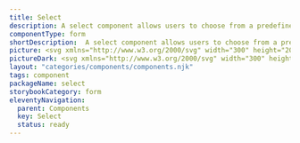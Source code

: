 ```yaml
---
title: Select
description: A select component allows users to choose from a predefined list of options. You can click or tap on it, and it reveals a list of options and you can select the option that aligns with your preference. 
componentType: form
shortDescription:  A select component allows users to choose from a predefined list of options.
picture: <svg xmlns="http://www.w3.org/2000/svg" width="300" height="200" fill="none" aria-labelledby="selectTitle selectDesc" role="img"><title id="selectTitle">Illustration of select component.</title><desc id="selectDesc">An illustrated select component representing select component card.</desc><path fill="#36F" fill-opacity=".04" d="M256.864 78H43.136c-.628 0-1.136.74-1.136 1.651v40.698c0 .912.508 1.651 1.136 1.651h213.728c.627 0 1.136-.739 1.136-1.651V79.651c0-.912-.509-1.651-1.136-1.651Z"/><path stroke="#36F" stroke-width="2" d="M256.864 78H43.136c-.628 0-1.136.74-1.136 1.651v40.698c0 .912.508 1.651 1.136 1.651h213.728c.627 0 1.136-.739 1.136-1.651V79.651c0-.912-.509-1.651-1.136-1.651Z"/><path fill="#222" d="M61.23 107.024c-1.02 0-1.93-.261-2.727-.784-.784-.523-1.4-1.264-1.85-2.223-.435-.959-.653-2.092-.653-3.4 0-1.308.218-2.428.654-3.362.448-.947 1.065-1.67 1.85-2.167.796-.51 1.705-.766 2.726-.766 1.034 0 1.943.255 2.728.766.784.498 1.4 1.22 1.849 2.167.448.934.672 2.055.672 3.362 0 1.308-.224 2.441-.672 3.4-.448.959-1.065 1.7-1.85 2.223-.784.523-1.693.784-2.727.784Zm0-1.363c.735 0 1.37-.206 1.906-.617.548-.423.971-1.008 1.27-1.756.299-.759.448-1.65.448-2.671 0-1.52-.33-2.721-.99-3.605-.66-.884-1.538-1.326-2.634-1.326-1.095 0-1.973.442-2.633 1.326-.66.884-.99 2.086-.99 3.605 0 1.021.149 1.912.448 2.671.299.748.722 1.333 1.27 1.756.548.411 1.183.617 1.905.617ZM68.965 110.63V97.722h1.27l.131 1.046h.056a7.03 7.03 0 0 1 1.345-.897 3.427 3.427 0 0 1 1.55-.373c1.171 0 2.062.423 2.672 1.27.61.834.915 1.955.915 3.362 0 1.021-.187 1.899-.56 2.634-.361.735-.84 1.295-1.439 1.681a3.423 3.423 0 0 1-1.924.579c-.423 0-.846-.093-1.27-.28a6.514 6.514 0 0 1-1.251-.766l.037 1.588v3.064h-1.532Zm3.755-4.895c.747 0 1.363-.317 1.85-.952.497-.648.746-1.532.746-2.653 0-.996-.187-1.799-.56-2.41-.361-.622-.972-.934-1.83-.934-.387 0-.78.106-1.178.318-.386.212-.803.517-1.251.915v4.764c.41.348.81.597 1.195.747.386.137.729.205 1.028.205ZM81.875 107.024c-.972 0-1.65-.28-2.037-.84-.373-.561-.56-1.289-.56-2.186v-5.025h-1.345v-1.158l1.42-.093.187-2.54h1.288v2.54h2.448v1.251h-2.447v5.044c0 .56.1.996.298 1.307.212.299.58.449 1.103.449.161 0 .336-.025.522-.075l.505-.168.299 1.158c-.25.087-.523.162-.822.224a3.38 3.38 0 0 1-.86.112ZM85.328 106.8v-9.078h1.532v9.078h-1.532Zm.785-10.946c-.299 0-.548-.088-.747-.262-.187-.187-.28-.436-.28-.747 0-.299.093-.542.28-.729.199-.186.448-.28.747-.28s.542.094.728.28c.2.187.3.43.3.729 0 .311-.1.56-.3.747-.186.174-.43.262-.728.262ZM93.456 107.024a4.078 4.078 0 0 1-2.074-.56c-.635-.374-1.151-.915-1.55-1.625-.386-.71-.58-1.563-.58-2.559 0-1.022.194-1.887.58-2.597.399-.71.915-1.252 1.55-1.625a4.083 4.083 0 0 1 2.074-.56c.747 0 1.438.186 2.073.56.636.373 1.146.915 1.532 1.625.399.71.598 1.575.598 2.597 0 .996-.2 1.849-.598 2.559-.386.71-.897 1.251-1.532 1.625a4.013 4.013 0 0 1-2.073.56Zm0-1.27c.784 0 1.413-.317 1.887-.953.485-.647.728-1.488.728-2.521 0-1.046-.243-1.893-.728-2.54-.474-.648-1.103-.972-1.887-.972-.772 0-1.401.323-1.887.971-.486.648-.728 1.495-.728 2.541 0 1.033.243 1.874.728 2.521.486.636 1.115.953 1.887.953ZM100.05 106.8v-9.078h1.27l.131 1.307h.056a6.95 6.95 0 0 1 1.382-1.083c.486-.299 1.04-.448 1.663-.448.959 0 1.656.305 2.092.915.448.598.672 1.476.672 2.634v5.753h-1.531v-5.548c0-.847-.137-1.463-.411-1.85-.274-.385-.71-.578-1.308-.578-.461 0-.878.118-1.252.355-.361.236-.772.585-1.232 1.046v6.575h-1.532ZM116.396 106.8l-3.923-12.254h1.663l1.961 6.613c.224.722.417 1.401.579 2.036.175.623.38 1.295.617 2.017h.074c.225-.722.424-1.394.598-2.017.175-.635.368-1.314.579-2.036l1.962-6.613h1.587l-3.885 12.254h-1.812ZM125.291 107.024c-.759 0-1.395-.224-1.905-.672-.498-.461-.747-1.096-.747-1.906 0-.996.442-1.755 1.326-2.278.897-.536 2.31-.91 4.24-1.121 0-.386-.056-.754-.168-1.102a1.576 1.576 0 0 0-.56-.841c-.262-.224-.642-.336-1.14-.336-.523 0-1.015.1-1.475.299-.461.199-.872.423-1.233.672l-.598-1.065c.423-.274.94-.535 1.55-.784a5.162 5.162 0 0 1 2.018-.392c1.108 0 1.911.342 2.41 1.027.498.672.747 1.575.747 2.709v5.566h-1.27l-.131-1.083h-.056a7.808 7.808 0 0 1-1.401.915 3.4 3.4 0 0 1-1.607.392Zm.449-1.233a2.52 2.52 0 0 0 1.232-.317 6.914 6.914 0 0 0 1.233-.897v-2.522c-1.507.187-2.565.467-3.175.841-.598.374-.897.853-.897 1.438 0 .511.156.885.467 1.121.311.224.691.336 1.14.336ZM134.237 107.024c-.573 0-.99-.174-1.251-.523-.249-.361-.374-.871-.374-1.531V93.5h1.532v11.582c0 .236.043.411.131.523a.389.389 0 0 0 .298.149h.131c.05-.012.119-.025.206-.037l.205 1.158c-.099.05-.218.087-.355.112a3.004 3.004 0 0 1-.523.037ZM140.026 107.024c-.959 0-1.663-.299-2.111-.896-.448-.611-.672-1.495-.672-2.653v-5.753h1.55v5.548c0 .846.131 1.463.392 1.849.274.386.71.579 1.308.579.473 0 .89-.118 1.251-.355.374-.249.773-.641 1.196-1.177v-6.444h1.532v9.078h-1.271l-.13-1.42h-.056a5.957 5.957 0 0 1-1.345 1.196c-.474.299-1.021.448-1.644.448ZM151.214 107.024a4.392 4.392 0 0 1-2.204-.56 4.158 4.158 0 0 1-1.569-1.644c-.386-.71-.579-1.557-.579-2.54 0-.997.193-1.85.579-2.56.398-.71.909-1.257 1.532-1.643a3.662 3.662 0 0 1 1.961-.58c1.158 0 2.049.387 2.671 1.159.635.772.953 1.805.953 3.101 0 .161-.006.323-.019.485 0 .15-.012.28-.037.393h-6.127c.062.958.361 1.724.896 2.297.548.573 1.258.859 2.13.859.436 0 .834-.062 1.195-.186a5.657 5.657 0 0 0 1.065-.523l.542 1.008a6.94 6.94 0 0 1-1.326.654c-.486.187-1.04.28-1.663.28Zm-2.858-5.492h4.857c0-.921-.199-1.618-.598-2.092-.386-.485-.934-.728-1.644-.728-.635 0-1.208.249-1.718.747-.498.486-.797 1.177-.897 2.073ZM234.308 105.688l-7.996-7.992c-.416-.374-.416-.999 0-1.415.376-.375 1-.375 1.416 0l7.288 7.326 7.287-7.284c.375-.417.999-.417 1.416 0a.98.98 0 0 1 0 1.373l-8.037 7.992a.912.912 0 0 1-1.374 0Z"/></svg>
pictureDark: <svg xmlns="http://www.w3.org/2000/svg" width="300" height="200" fill="none" aria-labelledby="selectDarkTitle selectDarkDesc" role="img"><title id="selectDarkTitle">Illustration of select component.</title><desc id="selectDarkDesc">An illustrated select component representing select component card.</desc><path fill="#36F" fill-opacity=".08" d="M256.864 78H43.136c-.628 0-1.136.74-1.136 1.651v40.698c0 .912.508 1.651 1.136 1.651h213.728c.627 0 1.136-.739 1.136-1.651V79.651c0-.912-.509-1.651-1.136-1.651Z"/><path stroke="#5985FF" stroke-width="2" d="M256.864 78H43.136c-.628 0-1.136.74-1.136 1.651v40.698c0 .912.508 1.651 1.136 1.651h213.728c.627 0 1.136-.739 1.136-1.651V79.651c0-.912-.509-1.651-1.136-1.651Z"/><path fill="#F4F4F4" d="M61.23 107.024c-1.02 0-1.93-.261-2.727-.784-.784-.523-1.4-1.264-1.85-2.223-.435-.959-.653-2.092-.653-3.4 0-1.308.218-2.428.654-3.362.448-.947 1.065-1.67 1.85-2.167.796-.51 1.705-.766 2.726-.766 1.034 0 1.943.255 2.728.766.784.498 1.4 1.22 1.849 2.167.448.934.672 2.055.672 3.362 0 1.308-.224 2.441-.672 3.4-.448.959-1.065 1.7-1.85 2.223-.784.523-1.693.784-2.727.784Zm0-1.363c.735 0 1.37-.206 1.906-.617.548-.423.971-1.008 1.27-1.756.299-.759.448-1.65.448-2.671 0-1.52-.33-2.721-.99-3.605-.66-.884-1.538-1.326-2.634-1.326-1.095 0-1.973.442-2.633 1.326-.66.884-.99 2.086-.99 3.605 0 1.021.149 1.912.448 2.671.299.748.722 1.333 1.27 1.756.548.411 1.183.617 1.905.617ZM68.965 110.63V97.722h1.27l.131 1.046h.056a7.03 7.03 0 0 1 1.345-.897 3.427 3.427 0 0 1 1.55-.373c1.171 0 2.062.423 2.672 1.27.61.834.915 1.955.915 3.362 0 1.021-.187 1.899-.56 2.634-.361.735-.84 1.295-1.439 1.681a3.423 3.423 0 0 1-1.924.579c-.423 0-.846-.093-1.27-.28a6.514 6.514 0 0 1-1.251-.766l.037 1.588v3.064h-1.532Zm3.755-4.895c.747 0 1.363-.317 1.85-.952.497-.648.746-1.532.746-2.653 0-.996-.187-1.799-.56-2.41-.361-.622-.972-.934-1.83-.934-.387 0-.78.106-1.178.318-.386.212-.803.517-1.251.915v4.764c.41.348.81.597 1.195.747.386.137.729.205 1.028.205ZM81.875 107.024c-.972 0-1.65-.28-2.037-.84-.373-.561-.56-1.289-.56-2.186v-5.025h-1.345v-1.158l1.42-.093.187-2.54h1.288v2.54h2.448v1.251h-2.447v5.044c0 .56.1.996.298 1.307.212.299.58.449 1.103.449.161 0 .336-.025.522-.075l.505-.168.299 1.158c-.25.087-.523.162-.822.224a3.38 3.38 0 0 1-.86.112ZM85.328 106.8v-9.078h1.532v9.078h-1.532Zm.785-10.946c-.299 0-.548-.088-.747-.262-.187-.187-.28-.436-.28-.747 0-.299.093-.542.28-.729.199-.186.448-.28.747-.28s.542.094.728.28c.2.187.3.43.3.729 0 .311-.1.56-.3.747-.186.174-.43.262-.728.262ZM93.456 107.024a4.078 4.078 0 0 1-2.074-.56c-.635-.374-1.151-.915-1.55-1.625-.386-.71-.58-1.563-.58-2.559 0-1.022.194-1.887.58-2.597.399-.71.915-1.252 1.55-1.625a4.083 4.083 0 0 1 2.074-.56c.747 0 1.438.186 2.073.56.636.373 1.146.915 1.532 1.625.399.71.598 1.575.598 2.597 0 .996-.2 1.849-.598 2.559-.386.71-.897 1.251-1.532 1.625a4.013 4.013 0 0 1-2.073.56Zm0-1.27c.784 0 1.413-.317 1.887-.953.485-.647.728-1.488.728-2.521 0-1.046-.243-1.893-.728-2.54-.474-.648-1.103-.972-1.887-.972-.772 0-1.401.323-1.887.971-.486.648-.728 1.495-.728 2.541 0 1.033.243 1.874.728 2.521.486.636 1.115.953 1.887.953ZM100.05 106.8v-9.078h1.27l.131 1.307h.056a6.95 6.95 0 0 1 1.382-1.083c.486-.299 1.04-.448 1.663-.448.959 0 1.656.305 2.092.915.448.598.672 1.476.672 2.634v5.753h-1.531v-5.548c0-.847-.137-1.463-.411-1.85-.274-.385-.71-.578-1.308-.578-.461 0-.878.118-1.252.355-.361.236-.772.585-1.232 1.046v6.575h-1.532ZM116.396 106.8l-3.923-12.254h1.663l1.961 6.613c.224.722.417 1.401.579 2.036.175.623.38 1.295.617 2.017h.074c.225-.722.424-1.394.598-2.017.175-.635.368-1.314.579-2.036l1.962-6.613h1.587l-3.885 12.254h-1.812ZM125.291 107.024c-.759 0-1.395-.224-1.905-.672-.498-.461-.747-1.096-.747-1.906 0-.996.442-1.755 1.326-2.278.897-.536 2.31-.91 4.24-1.121 0-.386-.056-.754-.168-1.102a1.576 1.576 0 0 0-.56-.841c-.262-.224-.642-.336-1.14-.336-.523 0-1.015.1-1.475.299-.461.199-.872.423-1.233.672l-.598-1.065c.423-.274.94-.535 1.55-.784a5.162 5.162 0 0 1 2.018-.392c1.108 0 1.911.342 2.41 1.027.498.672.747 1.575.747 2.709v5.566h-1.27l-.131-1.083h-.056a7.808 7.808 0 0 1-1.401.915 3.4 3.4 0 0 1-1.607.392Zm.449-1.233a2.52 2.52 0 0 0 1.232-.317 6.914 6.914 0 0 0 1.233-.897v-2.522c-1.507.187-2.565.467-3.175.841-.598.374-.897.853-.897 1.438 0 .511.156.885.467 1.121.311.224.691.336 1.14.336ZM134.237 107.024c-.573 0-.99-.174-1.251-.523-.249-.361-.374-.871-.374-1.531V93.5h1.532v11.582c0 .236.043.411.131.523a.389.389 0 0 0 .298.149h.131c.05-.012.119-.025.206-.037l.205 1.158c-.099.05-.218.087-.355.112a3.004 3.004 0 0 1-.523.037ZM140.026 107.024c-.959 0-1.663-.299-2.111-.896-.448-.611-.672-1.495-.672-2.653v-5.753h1.55v5.548c0 .846.131 1.463.392 1.849.274.386.71.579 1.308.579.473 0 .89-.118 1.251-.355.374-.249.773-.641 1.196-1.177v-6.444h1.532v9.078h-1.271l-.13-1.42h-.056a5.957 5.957 0 0 1-1.345 1.196c-.474.299-1.021.448-1.644.448ZM151.214 107.024a4.392 4.392 0 0 1-2.204-.56 4.158 4.158 0 0 1-1.569-1.644c-.386-.71-.579-1.557-.579-2.54 0-.997.193-1.85.579-2.56.398-.71.909-1.257 1.532-1.643a3.662 3.662 0 0 1 1.961-.58c1.158 0 2.049.387 2.671 1.159.635.772.953 1.805.953 3.101 0 .161-.006.323-.019.485 0 .15-.012.28-.037.393h-6.127c.062.958.361 1.724.896 2.297.548.573 1.258.859 2.13.859.436 0 .834-.062 1.195-.186a5.657 5.657 0 0 0 1.065-.523l.542 1.008a6.94 6.94 0 0 1-1.326.654c-.486.187-1.04.28-1.663.28Zm-2.858-5.492h4.857c0-.921-.199-1.618-.598-2.092-.386-.485-.934-.728-1.644-.728-.635 0-1.208.249-1.718.747-.498.486-.797 1.177-.897 2.073ZM234.308 105.688l-7.996-7.992c-.416-.374-.416-.999 0-1.415.376-.375 1-.375 1.416 0l7.288 7.326 7.287-7.284c.375-.417.999-.417 1.416 0a.98.98 0 0 1 0 1.373l-8.037 7.992a.912.912 0 0 1-1.374 0Z"/></svg>
layout: "categories/components/components.njk"
tags: component
packageName: select
storybookCategory: form
eleventyNavigation:
  parent: Components
  key: Select
  status: ready
---
```

